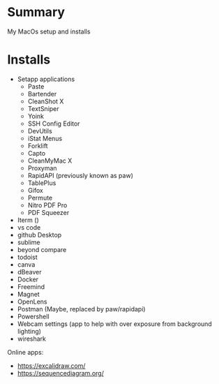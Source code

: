 # Summary

My MacOs setup and installs

# Installs
* Setapp applications
  * Paste
  * Bartender
  * CleanShot X
  * TextSniper
  * Yoink
  * SSH Config Editor
  * DevUtils
  * iStat Menus
  * Forklift
  * Capto
  * CleanMyMac X
  * Proxyman
  * RapidAPI (previously known as paw)
  * TablePlus
  * Gifox
  * Permute
  * Nitro PDF Pro
  * PDF Squeezer
* Iterm ()
* vs code
* github Desktop
* sublime
* beyond compare
* todoist
* canva
* dBeaver
* Docker
* Freemind
* Magnet
* OpenLens
* Postman (Maybe, replaced by paw/rapidapi)
* Powershell
* Webcam settings (app to help with over exposure from background lighting)
* wireshark


Online apps:
* https://excalidraw.com/
* https://sequencediagram.org/
